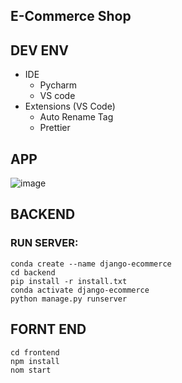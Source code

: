 ## E-Commerce Shop



## DEV ENV

- IDE 
  - Pycharm
  - VS code
- Extensions (VS Code)
  - Auto Rename Tag
  - Prettier


## APP
![image](https://github.com/Mehedee-Hassan/e-commerce/assets/7868774/72d2f139-426e-46ac-abd3-3a9acdcc0964)


## BACKEND
### RUN SERVER:

```commandline
conda create --name django-ecommerce
cd backend
pip install -r install.txt
conda activate django-ecommerce
python manage.py runserver
```


## FORNT END 

```
cd frontend
npm install 
nom start
```